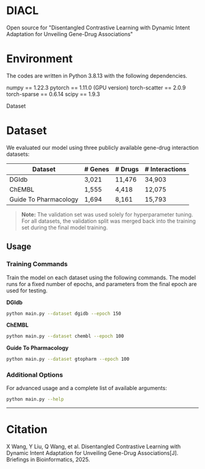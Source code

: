 
# DIACL

Open source for "Disentangled Contrastive Learning with Dynamic Intent Adaptation for Unveiling Gene-Drug Associations"

# Environment
The codes are written in Python 3.8.13 with the following dependencies.

numpy == 1.22.3
pytorch == 1.11.0 (GPU version)
torch-scatter == 2.0.9
torch-sparse == 0.6.14
scipy == 1.9.3

Dataset
# Dataset

We evaluated our model using three publicly available gene-drug interaction datasets:

| Dataset | # Genes | # Drugs | # Interactions |
|---------|----------|---------|----------------|
| DGIdb | 3,021 | 11,476 | 34,903 |
| ChEMBL | 1,555 | 4,418 | 12,075 |
| Guide To Pharmacology | 1,694 | 8,161 | 15,793 |

> **Note:** The validation set was used solely for hyperparameter tuning. For all datasets, the validation split was merged back into the training set during the final model training.

## Usage

### Training Commands

Train the model on each dataset using the following commands. The model runs for a fixed number of epochs, and parameters from the final epoch are used for testing.

**DGIdb**
```bash
python main.py --dataset dgidb --epoch 150
```

**ChEMBL**
```bash
python main.py --dataset chembl --epoch 100
```

**Guide To Pharmacology**
```bash
python main.py --dataset gtopharm --epoch 100
```

### Additional Options

For advanced usage and a complete list of available arguments:
```bash
python main.py --help
```

---

# Citation
X Wang, Y Liu, Q Wang, et al. Disentangled Contrastive Learning with Dynamic Intent Adaptation for Unveiling Gene-Drug Associations[J]. Briefings in Bioinformatics, 2025.
